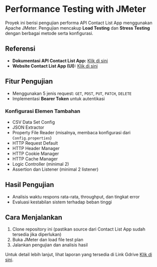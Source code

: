 # Performance Testing with JMeter

Proyek ini berisi pengujian performa API Contact List App menggunakan Apache JMeter. Pengujian mencakup **Load Testing** dan **Stress Testing** dengan berbagai metode serta konfigurasi.

## Referensi

- **Dokumentasi API Contact List App:** [Klik di sini](https://documenter.getpostman.com/view/4012288/TzK2bEa8#bcd848eb-d7ae-4b73-9a0c-59eb2254017e)
- **Website Contact List App (UI):** [Klik di sini](https://thingking-tester-contact-list.herokuapp.com/)

## Fitur Pengujian

- Menggunakan 5 jenis request: `GET`, `POST`, `PUT`, `PATCH`, `DELETE`
- Implementasi **Bearer Token** untuk autentikasi

### Konfigurasi Elemen Tambahan

- CSV Data Set Config
- JSON Extractor
- Property File Reader (misalnya, membaca konfigurasi dari `Config.properties`)
- HTTP Request Default
- HTTP Header Manager
- HTTP Cookie Manager
- HTTP Cache Manager
- Logic Controller (minimal 2)
- Assertion dan Listener (minimal 2 listener)

## Hasil Pengujian

- Analisis waktu respons rata-rata, throughput, dan tingkat error
- Evaluasi kestabilan sistem terhadap beban tinggi

## Cara Menjalankan

1. Clone repository ini (pastikan source dari Contact List App sudah tersedia jika diperlukan)
2. Buka JMeter dan load file test plan
3. Jalankan pengujian dan analisis hasil

Untuk detail lebih lanjut, lihat laporan yang tersedia di Link Gdrive [Klik di sini](https://drive.google.com/drive/folders/1BJcx37py0KMoBNFTVJIBv8GTwmUi8tc7).
